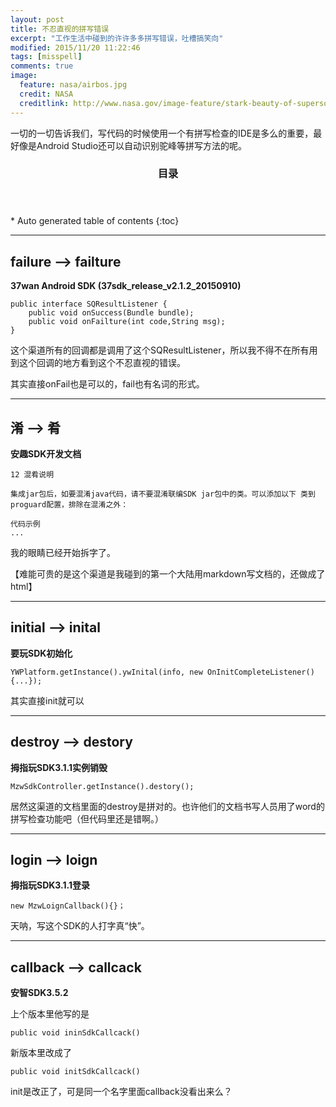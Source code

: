 ```yaml
---
layout: post
title: 不忍直视的拼写错误
excerpt: "工作生活中碰到的许许多多拼写错误，吐槽搞笑向"
modified: 2015/11/20 11:22:46  
tags: [misspell]
comments: true
image:
  feature: nasa/airbos.jpg
  credit: NASA
  creditlink: http://www.nasa.gov/image-feature/stark-beauty-of-supersonic-shock-waves
---
```


一切的一切告诉我们，写代码的时候使用一个有拼写检查的IDE是多么的重要，最好像是Android Studio还可以自动识别驼峰等拼写方法的呢。

<section id="table-of-contents" class="toc">
  <header>
    <h3>目录</h3>
  </header>
<div id="drawer" markdown="1">
*  Auto generated table of contents
{:toc}
</div>
</section><!-- /#table-of-contents -->

----------

## failure --> failture

**37wan Android SDK (37sdk_release_v2.1.2_20150910)**

    public interface SQResultListener {
    	public void onSuccess(Bundle bundle);
    	public void onFailture(int code,String msg);
    }

这个渠道所有的回调都是调用了这个SQResultListener，所以我不得不在所有用到这个回调的地方看到这个不忍直视的错误。

其实直接onFail也是可以的，fail也有名词的形式。

----------

## 淆 --> 肴

**安趣SDK开发文档**

	12 混肴说明

	集成jar包后，如要混淆java代码，请不要混淆联编SDK jar包中的类。可以添加以下 类到proguard配置，排除在混淆之外：

	代码示例
	...

我的眼睛已经开始拆字了。

【难能可贵的是这个渠道是我碰到的第一个大陆用markdown写文档的，还做成了html】

----------

## initial --> inital

**要玩SDK初始化**

    YWPlatform.getInstance().ywInital(info, new OnInitCompleteListener() {...});

其实直接init就可以

----------

## destroy --> destory

**拇指玩SDK3.1.1实例销毁**

    MzwSdkController.getInstance().destory();

居然这渠道的文档里面的destroy是拼对的。也许他们的文档书写人员用了word的拼写检查功能吧（但代码里还是错啊。）

----------

## login --> loign

**拇指玩SDK3.1.1登录**

    new MzwLoignCallback(){}；

天呐，写这个SDK的人打字真“快”。

----------

## callback --> callcack

**安智SDK3.5.2**

上个版本里他写的是

    public void ininSdkCallcack()

新版本里改成了

    public void initSdkCallcack()

init是改正了，可是同一个名字里面callback没看出来么？
